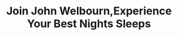 ---
metaTitle: Join John Welbourn,Experience Your Best Nights Sleeps
metaDescription: Join John Welbourn,Experience Your Best Nights Sleep
title: Join John Welbourn,Experience Your Best Nights Sleeps
description: >-
   Join John Welbourn,Experience Your Best Nights Sleep
banner_title: <span class="person">Join John Welbourn,</span><span class="profession">(Former NFL Pro and Founder of PowerAthlete)</span> Experience Your <span class="text-saffron">Best Nights Sleep</span>
banner_tagline: <i>Wake Up And Be The Hammer with <a href="#sleep-store" class="text-decoration-underline">Doc Parsley’s Sleep Remedy</a></i>
banner_text: <p>Intense training and proper nutrition are foundational but there’s one performance enhancer that can propel us to the lead of the pack… <strong>SLEEP!</strong></p><p>Like a SUPERHERO versus a mere mortal. Sleep is where all recovery begins and ends. And is the catalyst to repair from today and prepare for tomorrow..</p>
banner_image: /img/banner_powerathlete.jpg
cta_button_left: '<a href="#sleep-story" class="button btn-oxford">READ BRENT’S SLEEP STORY</a>'
cta_button_right: '<a href="#sleep-store" class="button btn-seagreen withIcon">Experience Sleep Remedy Now! <i class="fa-solid fa-arrow-right"></i></a>'
cta_image: /img/cta_img.png
sitemap:
  priority: 1
id: home
body_class: page-powerathlete
sections: power-athlete
---